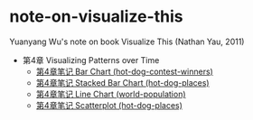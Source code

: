 note-on-visualize-this
======================

Yuanyang Wu's note on book Visualize This (Nathan Yau, 2011)



 - 第4章 Visualizing Patterns over Time
   - [第4章笔记 Bar Chart (hot-dog-contest-winners)](ch04-hot-dog-contest-winners)
   - [第4章笔记 Stacked Bar Chart (hot-dog-places)](ch04-hot-dog-places)
   - [第4章笔记 Line Chart (world-population)](ch04-world-population)
   - [第4章笔记 Scatterplot (hot-dog-places)](ch04-flowingdata_subscribers)
